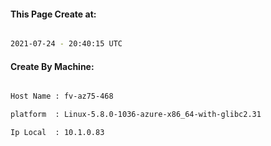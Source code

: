 
   
#### This Page Create at:

```bash

2021-07-24 - 20:40:15 UTC

```

#### Create By Machine:

```bash

Host Name : fv-az75-468

platform  : Linux-5.8.0-1036-azure-x86_64-with-glibc2.31

Ip Local  : 10.1.0.83

```

